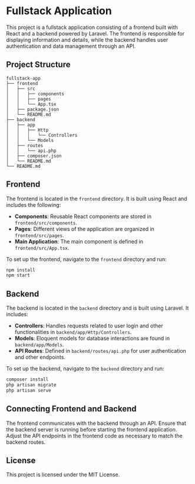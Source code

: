# Fullstack Application

This project is a fullstack application consisting of a frontend built with React and a backend powered by Laravel. The frontend is responsible for displaying information and details, while the backend handles user authentication and data management through an API.

## Project Structure

```
fullstack-app
├── frontend
│   ├── src
│   │   ├── components
│   │   ├── pages
│   │   └── App.tsx
│   ├── package.json
│   └── README.md
├── backend
│   ├── app
│   │   ├── Http
│   │   │   └── Controllers
│   │   └── Models
│   ├── routes
│   │   └── api.php
│   ├── composer.json
│   └── README.md
└── README.md
```

## Frontend

The frontend is located in the `frontend` directory. It is built using React and includes the following:

- **Components**: Reusable React components are stored in `frontend/src/components`.
- **Pages**: Different views of the application are organized in `frontend/src/pages`.
- **Main Application**: The main component is defined in `frontend/src/App.tsx`.

To set up the frontend, navigate to the `frontend` directory and run:

```bash
npm install
npm start
```

## Backend

The backend is located in the `backend` directory and is built using Laravel. It includes:

- **Controllers**: Handles requests related to user login and other functionalities in `backend/app/Http/Controllers`.
- **Models**: Eloquent models for database interactions are found in `backend/app/Models`.
- **API Routes**: Defined in `backend/routes/api.php` for user authentication and other endpoints.

To set up the backend, navigate to the `backend` directory and run:

```bash
composer install
php artisan migrate
php artisan serve
```

## Connecting Frontend and Backend

The frontend communicates with the backend through an API. Ensure that the backend server is running before starting the frontend application. Adjust the API endpoints in the frontend code as necessary to match the backend routes.

## License

This project is licensed under the MIT License.